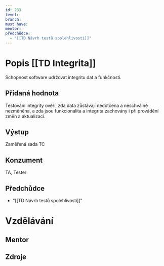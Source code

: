 ```yaml
---
id: 233
level: 
branch: 
must have: 
mentor: 
předchůdce: 
  - "[[TD Návrh testů spolehlivosti]]"
---
```



# Popis [[TD Integrita]]
Schopnost software udržovat integritu dat a funkčnosti.

## Přidaná hodnota
Testování integrity ověří, zda data zůstávají nedotčena a neschválně nezměněna, a zda jsou funkcionalita a integrita zachovány i při provádění změn a aktualizací.

## Výstup
Zaměřená sada TC

## Konzument
TA, Tester

## Předchůdce

  - "[[TD Návrh testů spolehlivosti]]"

# Vzdělávání


## Mentor


## Zdroje